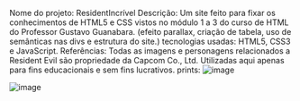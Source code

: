 Nome do projeto: ResidentIncrível
Descrição: Um site feito para fixar os conhecimentos de HTML5 e CSS vistos no módulo 1 a 3 do curso de HTML do Professor Gustavo Guanabara. (efeito parallax, criação de tabela, uso de semânticas nas divs e estrutura do site.)
tecnologias usadas: HTML5, CSS3 e JavaScript.
Referências: Todas as imagens e personagens relacionados a Resident Evil são propriedade da Capcom Co., Ltd. Utilizadas aqui apenas para fins educacionais e sem fins lucrativos.
prints:
![image](https://github.com/user-attachments/assets/f647e012-3b0f-41cf-b4b6-d61196d15668)

![image](https://github.com/user-attachments/assets/b79db264-366b-45d0-b9c9-957f2b4c1b49)
